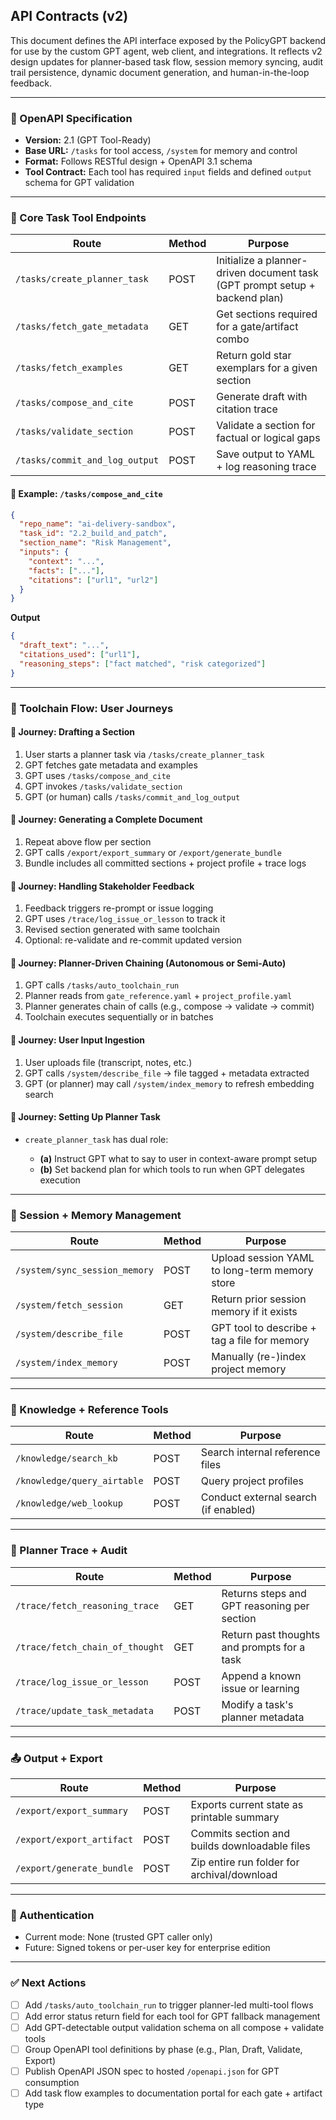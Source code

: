 ## API Contracts (v2)

This document defines the API interface exposed by the PolicyGPT backend for use by the custom GPT agent, web client, and integrations. It reflects v2 design updates for planner-based task flow, session memory syncing, audit trail persistence, dynamic document generation, and human-in-the-loop feedback.

---

### 📘 OpenAPI Specification

* **Version:** 2.1 (GPT Tool-Ready)
* **Base URL:** `/tasks` for tool access, `/system` for memory and control
* **Format:** Follows RESTful design + OpenAPI 3.1 schema
* **Tool Contract:** Each tool has required `input` fields and defined `output` schema for GPT validation

---

### 🧰 Core Task Tool Endpoints

| Route                          | Method | Purpose                                                                     |
| ------------------------------ | ------ | --------------------------------------------------------------------------- |
| `/tasks/create_planner_task`   | POST   | Initialize a planner-driven document task (GPT prompt setup + backend plan) |
| `/tasks/fetch_gate_metadata`   | GET    | Get sections required for a gate/artifact combo                             |
| `/tasks/fetch_examples`        | GET    | Return gold star exemplars for a given section                              |
| `/tasks/compose_and_cite`      | POST   | Generate draft with citation trace                                          |
| `/tasks/validate_section`      | POST   | Validate a section for factual or logical gaps                              |
| `/tasks/commit_and_log_output` | POST   | Save output to YAML + log reasoning trace                                   |

#### 🧠 Example: `/tasks/compose_and_cite`

```json
{
  "repo_name": "ai-delivery-sandbox",
  "task_id": "2.2_build_and_patch",
  "section_name": "Risk Management",
  "inputs": {
    "context": "...",
    "facts": ["..."],
    "citations": ["url1", "url2"]
  }
}
```

**Output**

```json
{
  "draft_text": "...",
  "citations_used": ["url1"],
  "reasoning_steps": ["fact matched", "risk categorized"]
}
```

---

### 🔄 Toolchain Flow: User Journeys

#### 🧭 Journey: Drafting a Section

1. User starts a planner task via `/tasks/create_planner_task`
2. GPT fetches gate metadata and examples
3. GPT uses `/tasks/compose_and_cite`
4. GPT invokes `/tasks/validate_section`
5. GPT (or human) calls `/tasks/commit_and_log_output`

#### 🧭 Journey: Generating a Complete Document

1. Repeat above flow per section
2. GPT calls `/export/export_summary` or `/export/generate_bundle`
3. Bundle includes all committed sections + project profile + trace logs

#### 🧭 Journey: Handling Stakeholder Feedback

1. Feedback triggers re-prompt or issue logging
2. GPT uses `/trace/log_issue_or_lesson` to track it
3. Revised section generated with same toolchain
4. Optional: re-validate and re-commit updated version

#### 🧭 Journey: Planner-Driven Chaining (Autonomous or Semi-Auto)

1. GPT calls `/tasks/auto_toolchain_run`
2. Planner reads from `gate_reference.yaml` + `project_profile.yaml`
3. Planner generates chain of calls (e.g., compose → validate → commit)
4. Toolchain executes sequentially or in batches

#### 🧭 Journey: User Input Ingestion

1. User uploads file (transcript, notes, etc.)
2. GPT calls `/system/describe_file` → file tagged + metadata extracted
3. GPT (or planner) may call `/system/index_memory` to refresh embedding search

#### 🧭 Journey: Setting Up Planner Task

* `create_planner_task` has dual role:

  * **(a)** Instruct GPT what to say to user in context-aware prompt setup
  * **(b)** Set backend plan for which tools to run when GPT delegates execution

---

### 🧠 Session + Memory Management

| Route                         | Method | Purpose                                       |
| ----------------------------- | ------ | --------------------------------------------- |
| `/system/sync_session_memory` | POST   | Upload session YAML to long-term memory store |
| `/system/fetch_session`       | GET    | Return prior session memory if it exists      |
| `/system/describe_file`       | POST   | GPT tool to describe + tag a file for memory  |
| `/system/index_memory`        | POST   | Manually (re-)index project memory            |

---

### 📖 Knowledge + Reference Tools

| Route                       | Method | Purpose                              |
| --------------------------- | ------ | ------------------------------------ |
| `/knowledge/search_kb`      | POST   | Search internal reference files      |
| `/knowledge/query_airtable` | POST   | Query project profiles               |
| `/knowledge/web_lookup`     | POST   | Conduct external search (if enabled) |

---

### 🧾 Planner Trace + Audit

| Route                           | Method | Purpose                                     |
| ------------------------------- | ------ | ------------------------------------------- |
| `/trace/fetch_reasoning_trace`  | GET    | Returns steps and GPT reasoning per section |
| `/trace/fetch_chain_of_thought` | GET    | Return past thoughts and prompts for a task |
| `/trace/log_issue_or_lesson`    | POST   | Append a known issue or learning            |
| `/trace/update_task_metadata`   | POST   | Modify a task's planner metadata            |

---

### 📤 Output + Export

| Route                     | Method | Purpose                                       |
| ------------------------- | ------ | --------------------------------------------- |
| `/export/export_summary`  | POST   | Exports current state as printable summary    |
| `/export/export_artifact` | POST   | Commits section and builds downloadable files |
| `/export/generate_bundle` | POST   | Zip entire run folder for archival/download   |

---

### 🔐 Authentication

* Current mode: None (trusted GPT caller only)
* Future: Signed tokens or per-user key for enterprise edition

---

### ✅ Next Actions

* [ ] Add `/tasks/auto_toolchain_run` to trigger planner-led multi-tool flows
* [ ] Add error status return field for each tool for GPT fallback management
* [ ] Add GPT-detectable output validation schema on all compose + validate tools
* [ ] Group OpenAPI tool definitions by phase (e.g., Plan, Draft, Validate, Export)
* [ ] Publish OpenAPI JSON spec to hosted `/openapi.json` for GPT consumption
* [ ] Add task flow examples to documentation portal for each gate + artifact type
